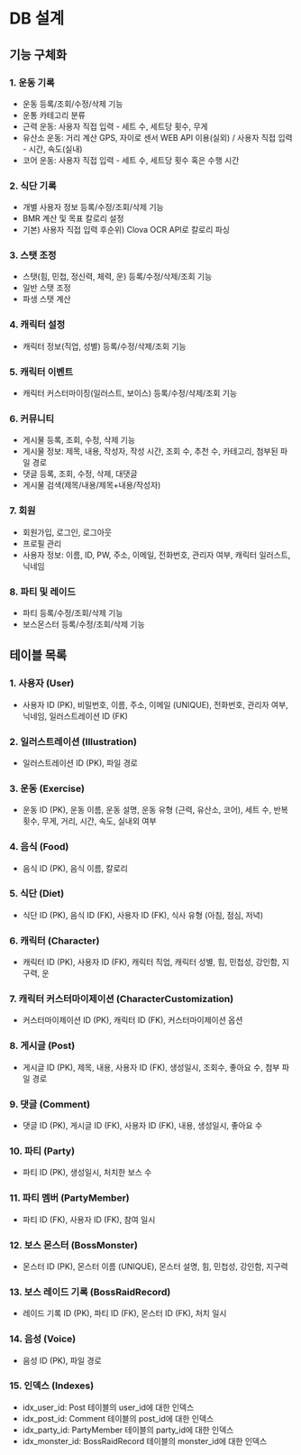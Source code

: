 # DB 설계

## 기능 구체화
### 1. 운동 기록
- 운동 등록/조회/수정/삭제 기능 
- 운통 카테고리 분류
- 근력 운동: 사용자 직접 입력 - 세트 수, 세트당 횟수, 무게 
- 유산소 운동: 거리 계산 GPS, 자이로 센서 WEB API 이용(실외) / 사용자 직접 입력 - 시간, 속도(실내)
- 코어 운동: 사용자 직접 입력 - 세트 수, 세트당 횟수 혹은 수행 시간

### 2. 식단 기록
- 개별 사용자 정보 등록/수정/조회/삭제 기능
- BMR 계산 및 목표 칼로리 설정
- 기본) 사용자 직접 입력 후순위) Clova OCR API로 칼로리 파싱

### 3. 스탯 조정
- 스탯(힘, 민첩, 정신력, 체력, 운) 등록/수정/삭제/조회 기능
- 일반 스탯 조정
- 파생 스탯 계산

### 4. 캐릭터 설정
- 캐릭터 정보(직업, 성별) 등록/수정/삭제/조회 기능

### 5. 캐릭터 이벤트
- 캐릭터 커스터마이징(일러스트, 보이스) 등록/수정/삭제/조회 기능

### 6. 커뮤니티
- 게시물 등록, 조회, 수정, 삭제 기능
- 게시물 정보: 제목, 내용, 작성자, 작성 시간, 조회 수, 추천 수, 카테고리, 첨부된 파일 경로
- 댓글 등록, 조회, 수정, 삭제, 대댓글
- 게시물 검색(제목/내용/제목+내용/작성자)

### 7. 회원
- 회원가입, 로그인, 로그아웃
- 프로필 관리
- 사용자 정보: 이름, ID, PW, 주소, 이메일, 전화번호, 관리자 여부, 캐릭터 일러스트, 닉네임

### 8. 파티 및 레이드
- 파티 등록/수정/조회/삭제 기능
- 보스몬스터 등록/수정/조회/삭제 기능

## 테이블 목록

### 1. 사용자 (User)
- 사용자 ID (PK), 비밀번호, 이름, 주소, 이메일 (UNIQUE), 전화번호, 관리자 여부, 닉네임, 일러스트레이션 ID (FK)

### 2. 일러스트레이션 (Illustration)
- 일러스트레이션 ID (PK), 파일 경로

### 3. 운동 (Exercise)
- 운동 ID (PK), 운동 이름, 운동 설명, 운동 유형 (근력, 유산소, 코어), 세트 수, 반복 횟수, 무게, 거리, 시간, 속도, 실내외 여부

### 4. 음식 (Food)
- 음식 ID (PK), 음식 이름, 칼로리

### 5. 식단 (Diet)
- 식단 ID (PK), 음식 ID (FK), 사용자 ID (FK), 식사 유형 (아침, 점심, 저녁)

### 6. 캐릭터 (Character)
- 캐릭터 ID (PK), 사용자 ID (FK), 캐릭터 직업, 캐릭터 성별, 힘, 민첩성, 강인함, 지구력, 운 

### 7. 캐릭터 커스터마이제이션 (CharacterCustomization)
- 커스터마이제이션 ID (PK), 캐릭터 ID (FK), 커스터마이제이션 옵션

### 8. 게시글 (Post)
- 게시글 ID (PK), 제목, 내용, 사용자 ID (FK), 생성일시, 조회수, 좋아요 수, 첨부 파일 경로

### 9. 댓글 (Comment)
- 댓글 ID (PK), 게시글 ID (FK), 사용자 ID (FK), 내용, 생성일시, 좋아요 수

### 10. 파티 (Party)
- 파티 ID (PK), 생성일시, 처치한 보스 수

### 11. 파티 멤버 (PartyMember)
- 파티 ID (FK), 사용자 ID (FK), 참여 일시

### 12. 보스 몬스터 (BossMonster)
- 몬스터 ID (PK), 몬스터 이름 (UNIQUE), 몬스터 설명, 힘, 민첩성, 강인함, 지구력

### 13. 보스 레이드 기록 (BossRaidRecord)
- 레이드 기록 ID (PK), 파티 ID (FK), 몬스터 ID (FK), 처치 일시

### 14. 음성 (Voice)
- 음성 ID (PK), 파일 경로

### 15. 인덱스 (Indexes)
- idx_user_id: Post 테이블의 user_id에 대한 인덱스
- idx_post_id: Comment 테이블의 post_id에 대한 인덱스
- idx_party_id: PartyMember 테이블의 party_id에 대한 인덱스
- idx_monster_id: BossRaidRecord 테이블의 monster_id에 대한 인덱스
